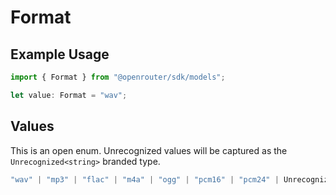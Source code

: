 # Format

## Example Usage

```typescript
import { Format } from "@openrouter/sdk/models";

let value: Format = "wav";
```

## Values

This is an open enum. Unrecognized values will be captured as the `Unrecognized<string>` branded type.

```typescript
"wav" | "mp3" | "flac" | "m4a" | "ogg" | "pcm16" | "pcm24" | Unrecognized<string>
```
